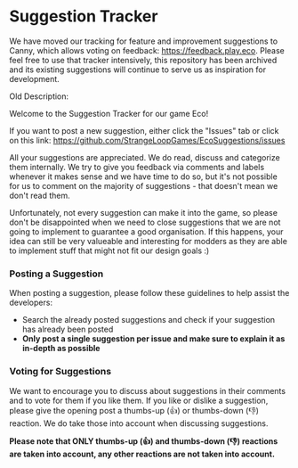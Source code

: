 # Suggestion Tracker
We have moved our tracking for feature and improvement suggestions to Canny, which allows voting on feedback: https://feedback.play.eco.
Please feel free to use that tracker intensively, this repository has been archived and its existing suggestions will continue to serve us as inspiration for development.

Old Description:
<summary>Welcome to the Suggestion Tracker for our game Eco!

If you want to post a new suggestion, either click the "Issues" tab or click on this link: https://github.com/StrangeLoopGames/EcoSuggestions/issues

All your suggestions are appreciated. We do read, discuss and categorize them internally.
We try to give you feedback via comments and labels whenever it makes sense and we have time to do so, but it's not possible for us to comment on the majority of suggestions - that doesn't mean we don't read them.

Unfortunately, not every suggestion can make it into the game, so please don't be disappointed when we need to close suggestions that we are not going to implement to guarantee a good organisation. If this happens, your idea can still be very valueable and interesting for modders as they are able to implement stuff that might not fit our design goals :) 

### Posting a Suggestion
When posting a suggestion,  please follow these guidelines to help assist the developers:
- Search the already posted suggestions and check if your suggestion has already been posted
- **Only post a single suggestion per issue and make sure to explain it as in-depth as possible**

### Voting for Suggestions
We want to encourage you to discuss about suggestions in their comments and to vote for them if you like them.
If you like or dislike a suggestion, please give the opening post a thumbs-up (👍) or thumbs-down (👎) reaction. We do take those into account when discussing suggestions.

**Please note that ONLY thumbs-up (👍) and thumbs-down (👎) reactions are taken into account, any other reactions are not taken into account.**</summary>

